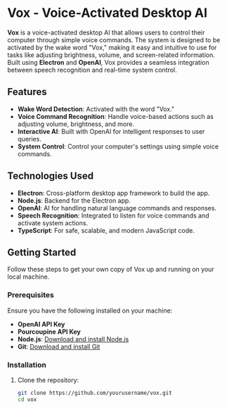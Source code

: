# Vox - Voice-Activated Desktop AI

**Vox** is a voice-activated desktop AI that allows users to control their computer through simple voice commands. The system is designed to be activated by the wake word "Vox," making it easy and intuitive to use for tasks like adjusting brightness, volume, and screen-related information. Built using **Electron** and **OpenAI**, Vox provides a seamless integration between speech recognition and real-time system control.

## Features

- **Wake Word Detection**: Activated with the word "Vox."
- **Voice Command Recognition**: Handle voice-based actions such as adjusting volume, brightness, and more.
- **Interactive AI**: Built with OpenAI for intelligent responses to user queries.
- **System Control**: Control your computer's settings using simple voice commands.

## Technologies Used

- **Electron**: Cross-platform desktop app framework to build the app.
- **Node.js**: Backend for the Electron app.
- **OpenAI**: AI for handling natural language commands and responses.
- **Speech Recognition**: Integrated to listen for voice commands and activate system actions.
- **TypeScript**: For safe, scalable, and modern JavaScript code.

## Getting Started

Follow these steps to get your own copy of Vox up and running on your local machine.

### Prerequisites

Ensure you have the following installed on your machine:
- **OpenAI API Key**
- **Pourcoupine API Key**
- **Node.js**: [Download and install Node.js](https://nodejs.org/)
- **Git**: [Download and install Git](https://git-scm.com/)

### Installation

1. Clone the repository:

   ```bash
   git clone https://github.com/yourusername/vox.git
   cd vox
